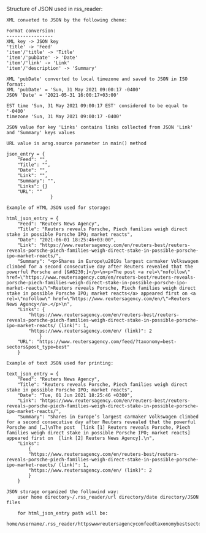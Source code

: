 Structure of JSON used in rss_reader:

    XML conveted to JSON by the following cheme:

    Format conversion:
    -----------------
    XML key -> JSON key
    'title' -> 'Feed'
    'item'/'title' -> 'Title'
    'item'/'pubDate' -> 'Date'
    'item'/'link' -> 'Link'
    'item'/'description' -> 'Summary'

    XML 'pubDate' converted to local timezone and saved to JSON in ISO format:
    XML 'pubDate' = 'Sun, 31 May 2021 09:00:17 -0400'
    JSON 'Date' = '2021-05-31 16:00:17+03:00'

    EST time 'Sun, 31 May 2021 09:00:17 EST' considered to be equal to '-0400'
    timezone 'Sun, 31 May 2021 09:00:17 -0400'

    JSON value for key 'Links' contains links collected from JSON 'Link' and 'Summary' keys values

    URL value is arsg.source parameter in main() method

    json_entry = {
        "Feed": "",
        "Title": "",
        "Date": "", 
        "Link": "", 
        "Summary": "", 
        "Links": {}
        "URL": ""
                    }

    Example of HTML JSON used for storage:

    html_json_entry = {
        "Feed": "Reuters News Agency",
        "Title": "Reuters reveals Porsche, Piech families weigh direct stake in possible Porsche IPO; market reacts",
        "Date": "2021-06-01 18:25:46+03:00",
        "Link": "https://www.reutersagency.com/en/reuters-best/reuters-reveals-porsche-piech-families-weigh-direct-stake-in-possible-porsche-ipo-market-reacts/",
        "Summary": "<p>Shares in Europe\u2019s largest carmaker Volkswagen climbed for a second consecutive day after Reuters revealed that the powerful Porsche and [&#8230;]</p>\n<p>The post <a rel=\"nofollow\" href=\"https://www.reutersagency.com/en/reuters-best/reuters-reveals-porsche-piech-families-weigh-direct-stake-in-possible-porsche-ipo-market-reacts/\">Reuters reveals Porsche, Piech families weigh direct stake in possible Porsche IPO; market reacts</a> appeared first on <a rel=\"nofollow\" href=\"https://www.reutersagency.com/en/\">Reuters News Agency</a>.</p>\n",
        "Links": {
            "https://www.reutersagency.com/en/reuters-best/reuters-reveals-porsche-piech-families-weigh-direct-stake-in-possible-porsche-ipo-market-reacts/ (link)": 1,
            "https://www.reutersagency.com/en/ (link)": 2
                }
        "URL": "https://www.reutersagency.com/feed/?taxonomy=best-sectors&post_type=best"
        }

    Example of text JSON used for printing:

    text_json_entry = {
        "Feed": "Reuters News Agency",
        "Title": "Reuters reveals Porsche, Piech families weigh direct stake in possible Porsche IPO; market reacts",
        "Date": "Tue, 01 Jun 2021 18:25:46 +0300",
        "Link": "https://www.reutersagency.com/en/reuters-best/reuters-reveals-porsche-piech-families-weigh-direct-stake-in-possible-porsche-ipo-market-reacts/",
        "Summary": "Shares in Europe’s largest carmaker Volkswagen climbed for a second consecutive day after Reuters revealed that the powerful Porsche and […]\nThe post  [link [1] Reuters reveals Porsche, Piech families weigh direct stake in possible Porsche IPO; market reacts] appeared first on  [link [2] Reuters News Agency].\n",
        "Links": 
            {
            "https://www.reutersagency.com/en/reuters-best/reuters-reveals-porsche-piech-families-weigh-direct-stake-in-possible-porsche-ipo-market-reacts/ (link)": 1,
            "https://www.reutersagency.com/en/ (link)": 2
            }
        }

    JSON storage organized the followind way:
        user home directory~/.rss_reader/url directory/date directory/JSON files

        for html_json_entry path will be:
        home/username/.rss_reader/httpswwwreutersagencycomfeedtaxonomybestsectorsposttypebest/20210601/182546.json


